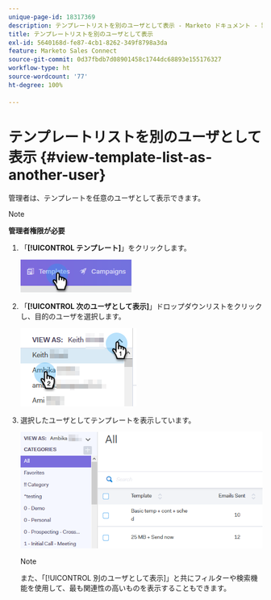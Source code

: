 ```yaml
---
unique-page-id: 18317369
description: テンプレートリストを別のユーザとして表示 - Marketo ドキュメント - 製品ドキュメント
title: テンプレートリストを別のユーザとして表示
exl-id: 5640168d-fe87-4cb1-8262-349f8798a3da
feature: Marketo Sales Connect
source-git-commit: 0d37fbdb7d08901458c1744dc68893e155176327
workflow-type: ht
source-wordcount: '77'
ht-degree: 100%

---
```


# テンプレートリストを別のユーザとして表示 {#view-template-list-as-another-user}

管理者は、テンプレートを任意のユーザとして表示できます。

>[!NOTE]
>
>**管理者権限が必要**

1. 「**[!UICONTROL テンプレート]**」をクリックします。

   ![](assets/one.png)

1. 「**[!UICONTROL 次のユーザとして表示]**」ドロップダウンリストをクリックし、目的のユーザを選択します。

   ![](assets/two.png)

1. 選択したユーザとしてテンプレートを表示しています。

   ![](assets/three.png)

   >[!NOTE]
   >
   >また、「[!UICONTROL 別のユーザとして表示]」と共にフィルターや検索機能を使用して、最も関連性の高いものを表示することもできます。
